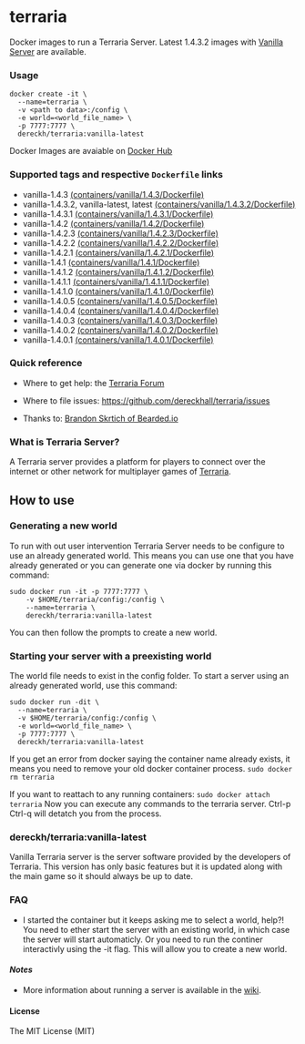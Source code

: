 # terraria

Docker images to run a Terraria Server. Latest 1.4.3.2 images with [Vanilla Server](https://terraria.gamepedia.com/Server) are available.

### Usage
```
docker create -it \
  --name=terraria \
  -v <path to data>:/config \
  -e world=<world_file_name> \
  -p 7777:7777 \
  dereckh/terraria:vanilla-latest
```

Docker Images are avaiable on [Docker Hub](https://hub.docker.com/repository/docker/dereckh/terraria)

### Supported tags and respective `Dockerfile` links
* vanilla-1.4.3 [(containers/vanilla/1.4.3/Dockerfile)](https://github.com/dereckhall/terraria/blob/master/containers/vanilla/1.4.3/Dockerfile)
* vanilla-1.4.3.2, vanilla-latest, latest [(containers/vanilla/1.4.3.2/Dockerfile)](https://github.com/dereckhall/terraria/blob/master/containers/vanilla/1.4.3.2/Dockerfile)
* vanilla-1.4.3.1 [(containers/vanilla/1.4.3.1/Dockerfile)](https://github.com/dereckhall/terraria/blob/master/containers/vanilla/1.4.3.1/Dockerfile)
* vanilla-1.4.2 [(containers/vanilla/1.4.2/Dockerfile)](https://github.com/dereckhall/terraria/blob/master/containers/vanilla/1.4.2/Dockerfile)
* vanilla-1.4.2.3 [(containers/vanilla/1.4.2.3/Dockerfile)](https://github.com/dereckhall/terraria/blob/master/containers/vanilla/1.4.2.3/Dockerfile)
* vanilla-1.4.2.2 [(containers/vanilla/1.4.2.2/Dockerfile)](https://github.com/dereckhall/terraria/blob/master/containers/vanilla/1.4.2.2/Dockerfile)
* vanilla-1.4.2.1 [(containers/vanilla/1.4.2.1/Dockerfile)](https://github.com/dereckhall/terraria/blob/master/containers/vanilla/1.4.2.1/Dockerfile)
* vanilla-1.4.1 [(containers/vanilla/1.4.1/Dockerfile)](https://github.com/dereckhall/terraria/blob/master/containers/vanilla/1.4.1/Dockerfile)
* vanilla-1.4.1.2 [(containers/vanilla/1.4.1.2/Dockerfile)](https://github.com/dereckhall/terraria/blob/master/containers/vanilla/1.4.1.2/Dockerfile)
* vanilla-1.4.1.1 [(containers/vanilla/1.4.1.1/Dockerfile)](https://github.com/dereckhall/terraria/blob/master/containers/vanilla/1.4.1.1/Dockerfile)
* vanilla-1.4.1.0 [(containers/vanilla/1.4.1.0/Dockerfile)](https://github.com/dereckhall/terraria/blob/master/containers/vanilla/1.4.1.0/Dockerfile)
* vanilla-1.4.0.5 [(containers/vanilla/1.4.0.5/Dockerfile)](https://github.com/dereckhall/terraria/blob/master/containers/vanilla/1.4.0.5/Dockerfile)
* vanilla-1.4.0.4 [(containers/vanilla/1.4.0.4/Dockerfile)](https://github.com/dereckhall/terraria/blob/master/containers/vanilla/1.4.0.4/Dockerfile)
* vanilla-1.4.0.3 [(containers/vanilla/1.4.0.3/Dockerfile)](https://github.com/dereckhall/terraria/blob/master/containers/vanilla/1.4.0.3/Dockerfile)
* vanilla-1.4.0.2 [(containers/vanilla/1.4.0.2/Dockerfile)](https://github.com/dereckhall/terraria/blob/master/containers/vanilla/1.4.0.2/Dockerfile)
* vanilla-1.4.0.1 [(containers/vanilla/1.4.0.1/Dockerfile)](https://github.com/dereckhall/terraria/blob/master/containers/vanilla/1.4.0.1/Dockerfile)

### Quick reference
- Where to get help:
the [Terraria Forum](https://forums.terraria.org/index.php?forums/)

- Where to file issues:
https://github.com/dereckhall/terraria/issues

- Thanks to:
[Brandon Skrtich of Bearded.io](https://www.bearded.io/#footer)

### What is Terraria Server?
A Terraria server provides a platform for players to connect over the internet or other network for multiplayer games of [Terraria](https://terraria.org/).

## How to use

### Generating a new world
To run with out user intervention Terraria Server needs to be configure to use an already generated world. This means you can use one that you have already generated or you can generate one via docker by running this command:
```
sudo docker run -it -p 7777:7777 \
    -v $HOME/terraria/config:/config \
    --name=terraria \
    dereckh/terraria:vanilla-latest
```
You can then follow the prompts to create a new world.

### Starting your server with a preexisting world
The world file needs to exist in the config folder.
To start a server using an already generated world, use this command:
```
sudo docker run -dit \
  --name=terraria \
  -v $HOME/terraria/config:/config \
  -e world=<world_file_name> \
  -p 7777:7777 \
  dereckh/terraria:vanilla-latest
```

If you get an error from docker saying the container name already exists, it means you need to remove your old docker container process.
`sudo docker rm terraria`

If you want to reattach to any running containers:
`sudo docker attach terraria`
Now you can execute any commands to the terraria server. Ctrl-p Ctrl-q will detatch you from the process.

### dereckh/terraria:vanilla-latest
Vanilla Terraria server is the server software provided by the developers of Terraria. This version has only basic features but it is updated along with the main game so it should always be up to date.

### FAQ
- I started the container but it keeps asking me to select a world, help?!
You need to ether start the server with an existing world, in which case the server will start automaticly. Or you need to run the continer interactivly using the -it flag. This will allow you to create a new world.

#### *Notes*
* More information about running a server is available in the [wiki](https://terraria.gamepedia.com/Server).

#### License

The MIT License (MIT)
